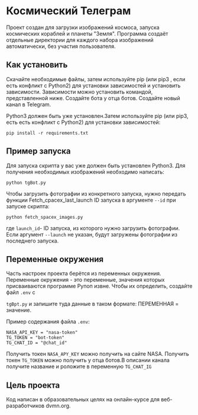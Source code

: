 # Космический Телеграм
Проект создан для загрузки изображений космоса, запуска космических кораблей и планеты "Земля".
Программа создаёт отдельные директории для каждого набора изображений автоматически, без участия пользователя.


## Как установить
Скачайте необходимые файлы, затем используйте рiр (или рiр3 ‚ если есть конфликт с Python2) для установки
зависимостей и установить зависимости. Зависимости можно установить командой, представленной ниже.
Создайте бота у отца ботов. Создайте новый канал в Telegram.

Python3 должен быть уже установлен.Затем используйте pip (или pip3, есть есть конфликт с Python2) для установки зависимостей:
```
pip install -r requirements.txt
```
## Пример запуска
Для запуска скрипта у вас уже должен быть установлен Python3.
Для получения необходимых изображений необходимо написать:
```
python tgBot.py
```
Чтобы загрузить фотографии из конкретного запуска, нужно передать функции Fetch_cpacex_last_launch ID
запуска в аргументе `--id` при запуске скрипта:
```
python fetch_spacex_images.py
```
где `launch_id`- ID запуска, из которого нужно загрузить фотографии. Если аргумент `--launch` не указан, будут
загружены фотографии из последнего запуска.

## Переменные окружения

Часть настроек проекта берётся из переменных окружения. Переменные окружения - это переменные,
значения которых присваиваются программе Рупоп извне. Чтобы их определить, создайте файл `.env` с

`tgBpt.py` и запишите туда данные в таком формате: ПЕРЕМЕННАЯ = значение.

Пример содержания файла `.env`:
```
NASA_API_KEY = "nasa-token"
TG_TOKEN = "bot-token"
TG_CHAT_ID = "@chat_id"
```
Получить токен `NASA_APY_KEY` можно получить на сайте NASA. Получить токен `TG_TOKEN` можно получить у отца ботов.В описании канала получите название и роложите в переменную `TG_CHAT_IG`

## Цель проекта
Код написан в образовательных целях на онлайн-курсе для веб-разработчиков dvmn.org.
